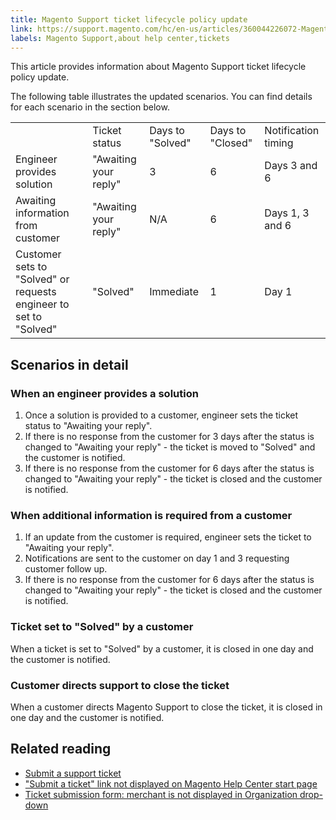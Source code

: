 ```yaml
---
title: Magento Support ticket lifecycle policy update
link: https://support.magento.com/hc/en-us/articles/360044226072-Magento-Support-ticket-lifecycle-policy-update
labels: Magento Support,about help center,tickets
---
```


<p>This article provides information about Magento Support ticket lifecycle policy update. </p>
<p>The following table illustrates the updated scenarios. You can find details for each scenario in the section below.</p>
<table>
<tbody>
<tr>
<td> </td>
<td>Ticket status</td>
<td>Days to "Solved"</td>
<td>Days to "Closed"</td>
<td>Notification timing</td>
</tr>
<tr>
<td>Engineer provides solution</td>
<td>"Awaiting your reply"</td>
<td>3</td>
<td>6</td>
<td>Days 3 and 6</td>
</tr>
<tr>
<td>Awaiting information from customer</td>
<td>"Awaiting your reply"</td>
<td>N/A</td>
<td>6</td>
<td>Days 1, 3 and 6</td>
</tr>
<tr>
<td>Customer sets to "Solved" or requests engineer to set to "Solved"</td>
<td>"Solved"</td>
<td>Immediate</td>
<td>1</td>
<td>Day 1</td>
</tr>
</tbody>
</table>
<h2>Scenarios in detail</h2>
<h3>When an engineer provides a solution</h3>
<ol>
<li>Once a solution is provided to a customer, engineer sets the ticket status to "Awaiting your reply".</li>
<li>If there is no response from the customer for 3 days after the status is changed to "Awaiting your reply" - the ticket is moved to "Solved" and the customer is notified. </li>
<li>If there is no response from the customer for 6 days after the status is changed to "Awaiting your reply" - the ticket is closed and the customer is notified.</li>
</ol>
<h3>When additional information is required from a customer</h3>
<ol>
<li>If an update from the customer is required, engineer sets the ticket to "Awaiting your reply".</li>
<li>Notifications are sent to the customer on day 1 and 3 requesting customer follow up.</li>
<li>If there is no response from the customer for 6 days after the status is changed to "Awaiting your reply" - the ticket is closed and the customer is notified. </li>
</ol>
<h3>Ticket set to "Solved" by a customer</h3>
<p>When a ticket is set to "Solved" by a customer, it is closed in one day and the customer is notified. </p>
<h3>Customer directs support to close the ticket</h3>
<p>When a customer directs Magento Support to close the ticket, it is closed in one day and the customer is notified.</p>
<h2>Related reading</h2>
<ul>
<li><a href="https://support.magento.com/hc/en-us/articles/360019088251-Submit-a-support-ticket">Submit a support ticket</a></li>
<li><a href="https://support.magento.com/hc/en-us/articles/360020597871--Submit-a-ticket-link-not-displayed-on-Magento-Help-Center-start-page">"Submit a ticket" link not displayed on Magento Help Center start page</a></li>
<li><a href="https://support.magento.com/hc/en-us/articles/360043335371-Ticket-submission-form-merchant-is-not-displayed-in-Organization-drop-down">Ticket submission form: merchant is not displayed in Organization drop-down</a></li>
</ul>
<p> </p>
<p> </p>